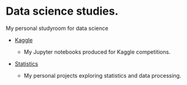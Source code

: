 # Data science studies.
My personal studyroom for data science

* [Kaggle](Kaggle)
  * My Jupyter notebooks produced for Kaggle competitions.
 
* [Statistics](Statistics%20(Python))
  * My personal projects exploring statistics and data processing.
